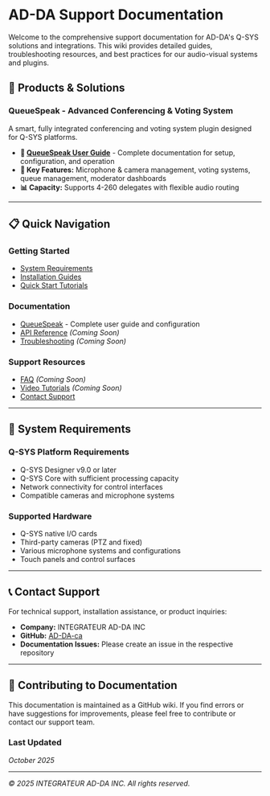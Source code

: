# AD-DA Support Documentation

Welcome to the comprehensive support documentation for AD-DA's Q-SYS solutions and integrations. This wiki provides detailed guides, troubleshooting resources, and best practices for our audio-visual systems and plugins.

## 🚀 Products & Solutions

### QueueSpeak - Advanced Conferencing & Voting System
A smart, fully integrated conferencing and voting system plugin designed for Q-SYS platforms.

- **📖 [QueueSpeak User Guide](QueueSpeak)** - Complete documentation for setup, configuration, and operation
- **🎯 Key Features:** Microphone & camera management, voting systems, queue management, moderator dashboards
- **📊 Capacity:** Supports 4-260 delegates with flexible audio routing

---

## 📋 Quick Navigation

### Getting Started
- [System Requirements](#system-requirements)
- [Installation Guides](#installation-guides)
- [Quick Start Tutorials](#quick-start-tutorials)

### Documentation
- [QueueSpeak](QueueSpeak) - Complete user guide and configuration
- [API Reference](#api-reference) *(Coming Soon)*
- [Troubleshooting](#troubleshooting) *(Coming Soon)*

### Support Resources
- [FAQ](#faq) *(Coming Soon)*
- [Video Tutorials](#video-tutorials) *(Coming Soon)*
- [Contact Support](#contact-support)

---

## 🔧 System Requirements

### Q-SYS Platform Requirements
- Q-SYS Designer v9.0 or later
- Q-SYS Core with sufficient processing capacity
- Network connectivity for control interfaces
- Compatible cameras and microphone systems

### Supported Hardware
- Q-SYS native I/O cards
- Third-party cameras (PTZ and fixed)
- Various microphone systems and configurations
- Touch panels and control surfaces

---

## 📞 Contact Support

For technical support, installation assistance, or product inquiries:

- **Company:** INTEGRATEUR AD-DA INC
- **GitHub:** [AD-DA-ca](https://github.com/AD-DA-ca)
- **Documentation Issues:** Please create an issue in the respective repository

---

## 📝 Contributing to Documentation

This documentation is maintained as a GitHub wiki. If you find errors or have suggestions for improvements, please feel free to contribute or contact our support team.

### Last Updated
*October 2025*

---

*© 2025 INTEGRATEUR AD-DA INC. All rights reserved.*
